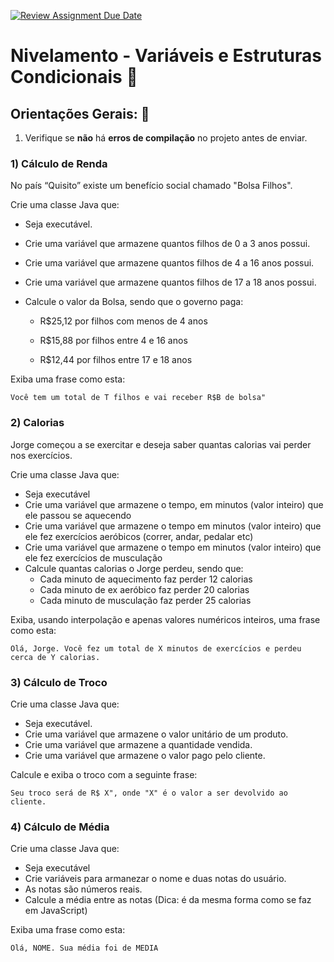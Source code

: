 [![Review Assignment Due Date](https://classroom.github.com/assets/deadline-readme-button-22041afd0340ce965d47ae6ef1cefeee28c7c493a6346c4f15d667ab976d596c.svg)](https://classroom.github.com/a/s-7vv2-M)
# Nivelamento - Variáveis e Estruturas Condicionais 📎

## Orientações Gerais: 🚨
1. Verifique se **não** há **erros de compilação** no projeto antes de enviar.

### 1) Cálculo de Renda
No país “Quisito” existe um benefício social chamado "Bolsa Filhos".

Crie uma classe Java que:

- Seja executável.
- Crie uma variável que armazene quantos filhos de 0 a 3 anos possui.
- Crie uma variável que armazene quantos filhos de 4 a 16 anos possui.
- Crie uma variável que armazene quantos filhos de 17 a 18 anos possui.
- Calcule o valor da Bolsa, sendo que o governo paga:
  
  - R$25,12 por filhos com menos de 4 anos
  
  - R$15,88 por filhos entre 4 e 16 anos
  
  - R$12,44 por filhos entre 17 e 18 anos
  
Exiba uma frase como esta:

  ```
  Você tem um total de T filhos e vai receber R$B de bolsa"
  ```

### 2) Calorias
Jorge começou a se exercitar e deseja saber quantas calorias vai perder nos exercícios.

Crie uma classe Java que:

- Seja executável
- Crie uma variável que armazene o tempo, em minutos (valor inteiro) que ele passou se
aquecendo
- Crie uma variável que armazene o tempo em minutos (valor inteiro) que ele fez exercícios
aeróbicos (correr, andar, pedalar etc)
- Crie uma variável que armazene o tempo em minutos (valor inteiro) que ele fez exercícios
de musculação
- Calcule quantas calorias o Jorge perdeu, sendo que:
  - Cada minuto de aquecimento faz
perder 12 calorias
  - Cada minuto de ex aeróbico faz perder 20 calorias
  - Cada minuto de musculação faz perder 25 calorias

Exiba, usando interpolação e apenas valores numéricos inteiros, uma frase como esta:

```
Olá, Jorge. Você fez um total de X minutos de exercícios e perdeu cerca de Y calorias.
```

### 3) Cálculo de Troco

Crie uma classe Java que:

- Seja executável.
- Crie uma variável que armazene o valor unitário de um produto.
- Crie uma variável que armazene a quantidade vendida.
- Crie uma variável que armazene o valor pago pelo cliente.

Calcule e exiba o troco com a seguinte frase:

```
Seu troco será de R$ X", onde "X" é o valor a ser devolvido ao cliente.
```

### 4) Cálculo de Média

Crie uma classe Java que:

- Seja executável
- Crie variáveis para armanezar o nome e duas notas do usuário.
- As notas são números reais.
- Calcule a média entre as notas (Dica: é da mesma forma como se faz em JavaScript)

Exiba uma frase como esta:

```
Olá, NOME. Sua média foi de MEDIA
```
  

